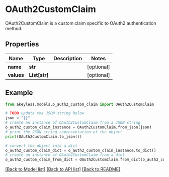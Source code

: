 # OAuth2CustomClaim

OAuth2CustomClaim is a custom claim specific to OAuth2 authentication method.

## Properties

Name | Type | Description | Notes
------------ | ------------- | ------------- | -------------
**name** | **str** |  | [optional] 
**values** | **List[str]** |  | [optional] 

## Example

```python
from akeyless.models.o_auth2_custom_claim import OAuth2CustomClaim

# TODO update the JSON string below
json = "{}"
# create an instance of OAuth2CustomClaim from a JSON string
o_auth2_custom_claim_instance = OAuth2CustomClaim.from_json(json)
# print the JSON string representation of the object
print(OAuth2CustomClaim.to_json())

# convert the object into a dict
o_auth2_custom_claim_dict = o_auth2_custom_claim_instance.to_dict()
# create an instance of OAuth2CustomClaim from a dict
o_auth2_custom_claim_from_dict = OAuth2CustomClaim.from_dict(o_auth2_custom_claim_dict)
```
[[Back to Model list]](../README.md#documentation-for-models) [[Back to API list]](../README.md#documentation-for-api-endpoints) [[Back to README]](../README.md)


